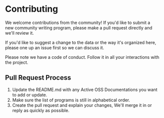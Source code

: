 # Contributing

We welcome contributions from the community! If you'd like to submit a new community writing program,
please make a pull request directly and we'll review it.

If you'd like to suggest a change to the data or the way it's organized here, please one up an issue
first so we can discuss it.

Please note we have a code of conduct. Follow it in all your interactions with the project.

## Pull Request Process

1. Update the README.md with any Active OSS Documentations you want to add or update.
2. Make sure the list of programs is still in alphabetical order.
3. Create the pull request and explain your changes, We'll merge it in or reply as quickly as possible.

